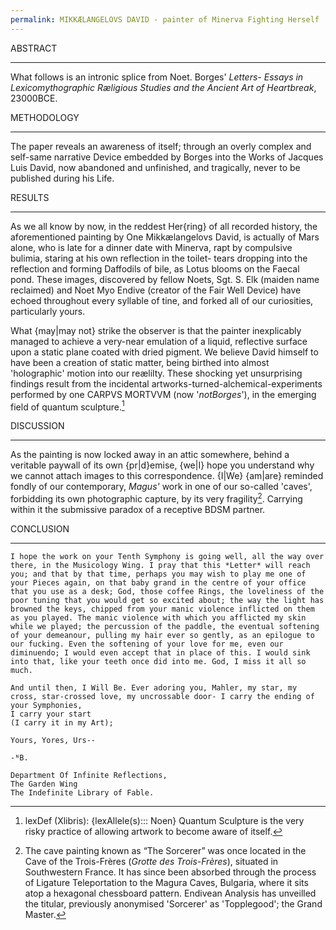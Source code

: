 ```yaml
---
permalink: MIKKÆLANGELOVS DAVID - painter of Minerva Fighting Herself
---
```


ABSTRACT

---

What follows is an intronic splice from Noet. Borges' *Letters-*
*Essays in Lexicomythographic Ræligious Studies and the Ancient Art of Heartbreak*, 23000BCE. 

METHODOLOGY

---


The paper reveals an awareness of itself; through an overly complex and self-same narrative Device embedded by Borges into the Works of Jacques Luis David, now abandoned and unfinished, and tragically, never to be published during his Life. 


RESULTS

---


As we all know by now, in the reddest Her{ring} of all recorded history, the aforementioned painting by One Mikkælangelovs David, is actually of Mars alone, who is late for a dinner date with Minerva, rapt by compulsive bulimia, staring at his own reflection in the toilet- tears dropping into the reflection and forming Daffodils of bile, as Lotus blooms on the Faecal pond. These images, discovered by fellow Noets, Sgt. S. Elk (maiden name reclaimed) and Noet Myo Endive (creator of the Fair Well Device) have echoed throughout every syllable of tine, and forked all of our curiosities, particularly yours. 

What {may|may not} strike the observer is that the painter inexplicably managed to achieve a very-near emulation of a liquid, reflective surface upon a static plane coated with dried pigment. We believe David himself to have been a creation of static matter, being birthed into almost 'holographic' motion into our reælilty. These shocking yet unsurprising findings result from the incidental artworks-turned-alchemical-experiments performed by one CARPVS MORTVVM (now '*notBorges*'), in the emerging field of quantum sculpture.[^CM]


DISCUSSION

---


As the painting is now locked away in an attic somewhere, behind a veritable paywall of its own {pr|d}emise, {we|I} hope you understand why we cannot attach images to this correspondence. {I|We} {am|are} reminded fondly of our contemporary, *Magus'* work in one of our so-called 'caves', forbidding its own photographic capture, by its very fragility[^magus]. Carrying within it the submissive paradox of a receptive BDSM partner. 


CONCLUSION

---
	
~~~
I hope the work on your Tenth Symphony is going well, all the way over there, in the Musicology Wing. I pray that this *Letter* will reach you; and that by that time, perhaps you may wish to play me one of your Pieces again, on that baby grand in the centre of your office that you use as a desk; God, those coffee Rings, the loveliness of the poor tuning that you would get so excited about; the way the light has browned the keys, chipped from your manic violence inflicted on them as you played. The manic violence with which you afflicted my skin while we played; the percussion of the paddle, the eventual softening of your demeanour, pulling my hair ever so gently, as an epilogue to our fucking. Even the softening of your love for me, even our diminuendo; I would even accept that in place of this. I would sink into that, like your teeth once did into me. God, I miss it all so much. 

And until then, I Will Be. Ever adoring you, Mahler, my star, my cross, star-crossed love, my uncrossable door- I carry the ending of your Symphonies, 
I carry your start 
(I carry it in my Art);
		
Yours, Yores, Urs--
	
-ᴺB.

Department Of Infinite Reflections, 
The Garden Wing
The Indefinite Library of Fable.
~~~

[^CM]: lexDef (Xlibris): {lexAllele(s)::: Noen} Quantum Sculpture is the very risky practice of allowing artwork to become aware of itself.
[^magus]: The cave painting known as “The Sorcerer” was once located in the Cave of the Trois-Frères (_Grotte des Trois-Frères_), situated in Southwestern France. It has since been absorbed through the process of Ligature Teleportation[^LT] to the Magura Caves, Bulgaria, where it sits atop a hexagonal chessboard pattern. Endivean Analysis has unveilled the titular, previously anonymised 'Sorcerer' as 'Topplegood'; the Grand Master. 
[^LT]:See The *'Why's and 'Whereabouts' of Ligature Teleporation* (⧖eno & N, XXIII_ERA_i|o)